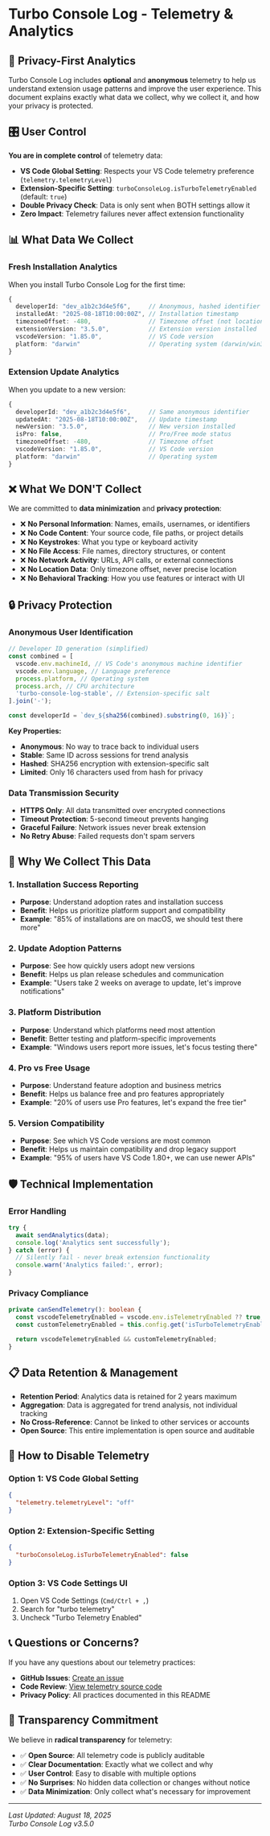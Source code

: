 # Turbo Console Log - Telemetry & Analytics

## 🔐 Privacy-First Analytics

Turbo Console Log includes **optional** and **anonymous** telemetry to help us understand extension usage patterns and improve the user experience. This document explains exactly what data we collect, why we collect it, and how your privacy is protected.

## 🎛️ User Control

**You are in complete control** of telemetry data:

- **VS Code Global Setting**: Respects your VS Code telemetry preference (`telemetry.telemetryLevel`)
- **Extension-Specific Setting**: `turboConsoleLog.isTurboTelemetryEnabled` (default: `true`)
- **Double Privacy Check**: Data is only sent when BOTH settings allow it
- **Zero Impact**: Telemetry failures never affect extension functionality

## 📊 What Data We Collect

### Fresh Installation Analytics

When you install Turbo Console Log for the first time:

```typescript
{
  developerId: "dev_a1b2c3d4e5f6",     // Anonymous, hashed identifier
  installedAt: "2025-08-18T10:00:00Z", // Installation timestamp
  timezoneOffset: -480,                // Timezone offset (not location)
  extensionVersion: "3.5.0",           // Extension version installed
  vscodeVersion: "1.85.0",             // VS Code version
  platform: "darwin"                   // Operating system (darwin/win32/linux)
}
```

### Extension Update Analytics

When you update to a new version:

```typescript
{
  developerId: "dev_a1b2c3d4e5f6",     // Same anonymous identifier
  updatedAt: "2025-08-18T10:00:00Z",   // Update timestamp
  newVersion: "3.5.0",                 // New version installed
  isPro: false,                        // Pro/Free mode status
  timezoneOffset: -480,                // Timezone offset
  vscodeVersion: "1.85.0",             // VS Code version
  platform: "darwin"                   // Operating system
}
```

## ❌ What We DON'T Collect

We are committed to **data minimization** and **privacy protection**:

- ❌ **No Personal Information**: Names, emails, usernames, or identifiers
- ❌ **No Code Content**: Your source code, file paths, or project details
- ❌ **No Keystrokes**: What you type or keyboard activity
- ❌ **No File Access**: File names, directory structures, or content
- ❌ **No Network Activity**: URLs, API calls, or external connections
- ❌ **No Location Data**: Only timezone offset, never precise location
- ❌ **No Behavioral Tracking**: How you use features or interact with UI

## 🔒 Privacy Protection

### Anonymous User Identification

```typescript
// Developer ID generation (simplified)
const combined = [
  vscode.env.machineId, // VS Code's anonymous machine identifier
  vscode.env.language, // Language preference
  process.platform, // Operating system
  process.arch, // CPU architecture
  'turbo-console-log-stable', // Extension-specific salt
].join('-');

const developerId = `dev_${sha256(combined).substring(0, 16)}`;
```

**Key Properties:**

- **Anonymous**: No way to trace back to individual users
- **Stable**: Same ID across sessions for trend analysis
- **Hashed**: SHA256 encryption with extension-specific salt
- **Limited**: Only 16 characters used from hash for privacy

### Data Transmission Security

- **HTTPS Only**: All data transmitted over encrypted connections
- **Timeout Protection**: 5-second timeout prevents hanging
- **Graceful Failure**: Network issues never break extension
- **No Retry Abuse**: Failed requests don't spam servers

## 🎯 Why We Collect This Data

### 1. **Installation Success Reporting**

- **Purpose**: Understand adoption rates and installation success
- **Benefit**: Helps us prioritize platform support and compatibility
- **Example**: "85% of installations are on macOS, we should test there more"

### 2. **Update Adoption Patterns**

- **Purpose**: See how quickly users adopt new versions
- **Benefit**: Helps us plan release schedules and communication
- **Example**: "Users take 2 weeks on average to update, let's improve notifications"

### 3. **Platform Distribution**

- **Purpose**: Understand which platforms need most attention
- **Benefit**: Better testing and platform-specific improvements
- **Example**: "Windows users report more issues, let's focus testing there"

### 4. **Pro vs Free Usage**

- **Purpose**: Understand feature adoption and business metrics
- **Benefit**: Helps us balance free and pro features appropriately
- **Example**: "20% of users use Pro features, let's expand the free tier"

### 5. **Version Compatibility**

- **Purpose**: See which VS Code versions are most common
- **Benefit**: Helps us maintain compatibility and drop legacy support
- **Example**: "95% of users have VS Code 1.80+, we can use newer APIs"

## 🛡️ Technical Implementation

### Error Handling

```typescript
try {
  await sendAnalytics(data);
  console.log('Analytics sent successfully');
} catch (error) {
  // Silently fail - never break extension functionality
  console.warn('Analytics failed:', error);
}
```

### Privacy Compliance

```typescript
private canSendTelemetry(): boolean {
  const vscodeTelemetryEnabled = vscode.env.isTelemetryEnabled ?? true;
  const customTelemetryEnabled = this.config.get('isTurboTelemetryEnabled', true);

  return vscodeTelemetryEnabled && customTelemetryEnabled;
}
```

## 📋 Data Retention & Management

- **Retention Period**: Analytics data is retained for 2 years maximum
- **Aggregation**: Data is aggregated for trend analysis, not individual tracking
- **No Cross-Reference**: Cannot be linked to other services or accounts
- **Open Source**: This entire implementation is open source and auditable

## 🔧 How to Disable Telemetry

### Option 1: VS Code Global Setting

```json
{
  "telemetry.telemetryLevel": "off"
}
```

### Option 2: Extension-Specific Setting

```json
{
  "turboConsoleLog.isTurboTelemetryEnabled": false
}
```

### Option 3: VS Code Settings UI

1. Open VS Code Settings (`Cmd/Ctrl + ,`)
2. Search for "turbo telemetry"
3. Uncheck "Turbo Telemetry Enabled"

## 📞 Questions or Concerns?

If you have any questions about our telemetry practices:

- **GitHub Issues**: [Create an issue](https://github.com/Chakroun-Anas/turbo-console-log/issues)
- **Code Review**: [View telemetry source code](./telemetryService.ts)
- **Privacy Policy**: All practices documented in this README

## 🤝 Transparency Commitment

We believe in **radical transparency** for telemetry:

- ✅ **Open Source**: All telemetry code is publicly auditable
- ✅ **Clear Documentation**: Exactly what we collect and why
- ✅ **User Control**: Easy to disable with multiple options
- ✅ **No Surprises**: No hidden data collection or changes without notice
- ✅ **Data Minimization**: Only collect what's necessary for improvement

---

_Last Updated: August 18, 2025_  
_Turbo Console Log v3.5.0_
